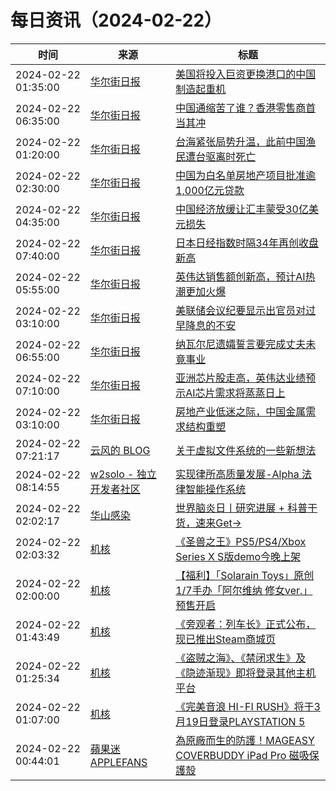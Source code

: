 ﻿# 每日资讯（2024-02-22）

|时间|来源|标题|
|---|---|---|
|2024-02-22 01:35:00|[华尔街日报](https://cn.wsj.com/zh-hans/rss)|[美国将投入巨资更换港口的中国制造起重机](https://cn.wsj.com/articles/%E7%BE%8E%E5%9B%BD%E5%B0%86%E6%8A%95%E5%85%A5%E5%B7%A8%E8%B5%84%E6%9B%B4%E6%8D%A2%E6%B8%AF%E5%8F%A3%E7%9A%84%E4%B8%AD%E5%9B%BD%E5%88%B6%E9%80%A0%E8%B5%B7%E9%87%8D%E6%9C%BA-9d82433f)|
|2024-02-22 06:35:00|[华尔街日报](https://cn.wsj.com/zh-hans/rss)|[中国通缩苦了谁？香港零售商首当其冲](https://cn.wsj.com/articles/%E4%B8%AD%E5%9B%BD%E9%80%9A%E7%BC%A9%E8%8B%A6%E4%BA%86%E8%B0%81-%E9%A6%99%E6%B8%AF%E9%9B%B6%E5%94%AE%E5%95%86%E9%A6%96%E5%BD%93%E5%85%B6%E5%86%B2-0b2b3013)|
|2024-02-22 01:20:00|[华尔街日报](https://cn.wsj.com/zh-hans/rss)|[台海紧张局势升温，此前中国渔民遭台驱离时死亡](https://cn.wsj.com/articles/%E5%8F%B0%E6%B5%B7%E7%B4%A7%E5%BC%A0%E5%B1%80%E5%8A%BF%E5%8D%87%E6%B8%A9-%E6%AD%A4%E5%89%8D%E4%B8%AD%E5%9B%BD%E6%B8%94%E6%B0%91%E9%81%AD%E5%8F%B0%E9%A9%B1%E7%A6%BB%E6%97%B6%E6%AD%BB%E4%BA%A1-d81d1e1e)|
|2024-02-22 02:30:00|[华尔街日报](https://cn.wsj.com/zh-hans/rss)|[中国为白名单房地产项目批准逾1,000亿元贷款](https://cn.wsj.com/articles/%E4%B8%AD%E5%9B%BD%E4%B8%BA%E7%99%BD%E5%90%8D%E5%8D%95%E6%88%BF%E5%9C%B0%E4%BA%A7%E9%A1%B9%E7%9B%AE%E6%89%B9%E5%87%86%E9%80%BE1-000%E4%BA%BF%E5%85%83%E8%B4%B7%E6%AC%BE-521ca78d)|
|2024-02-22 04:35:00|[华尔街日报](https://cn.wsj.com/zh-hans/rss)|[中国经济放缓让汇丰蒙受30亿美元损失](https://cn.wsj.com/articles/%E4%B8%AD%E5%9B%BD%E7%BB%8F%E6%B5%8E%E6%94%BE%E7%BC%93%E8%AE%A9%E6%B1%87%E4%B8%B0%E8%92%99%E5%8F%9730%E4%BA%BF%E7%BE%8E%E5%85%83%E6%8D%9F%E5%A4%B1-b9d03272)|
|2024-02-22 07:40:00|[华尔街日报](https://cn.wsj.com/zh-hans/rss)|[日本日经指数时隔34年再创收盘新高](https://cn.wsj.com/articles/%E6%97%A5%E7%BB%8F%E6%8C%87%E6%95%B0%E5%9C%A8%E7%9B%98%E4%B8%AD%E7%9F%AD%E6%9A%82%E7%AA%81%E7%A0%B4%E9%80%BE34%E5%B9%B4%E5%89%8D%E5%88%9B%E4%B8%8B%E7%9A%84%E5%8E%86%E5%8F%B2%E6%9C%80%E9%AB%98%E6%94%B6%E7%9B%98%E4%BB%B7-89f5d68f)|
|2024-02-22 05:55:00|[华尔街日报](https://cn.wsj.com/zh-hans/rss)|[英伟达销售额创新高，预计AI热潮更加火爆](https://cn.wsj.com/articles/%E8%8B%B1%E4%BC%9F%E8%BE%BE%E9%94%80%E5%94%AE%E9%A2%9D%E5%88%9B%E6%96%B0%E9%AB%98-%E5%85%AC%E5%8F%B8%E9%A2%84%E6%B5%8Bai%E5%B0%86%E7%BB%A7%E7%BB%AD%E8%93%AC%E5%8B%83%E5%8F%91%E5%B1%95-147bbd2f)|
|2024-02-22 03:10:00|[华尔街日报](https://cn.wsj.com/zh-hans/rss)|[美联储会议纪要显示出官员对过早降息的不安](https://cn.wsj.com/articles/%E7%BE%8E%E8%81%94%E5%82%A8%E4%BC%9A%E8%AE%AE%E7%BA%AA%E8%A6%81%E6%98%BE%E7%A4%BA%E5%87%BA%E5%AE%98%E5%91%98%E5%AF%B9%E8%BF%87%E6%97%A9%E9%99%8D%E6%81%AF%E7%9A%84%E4%B8%8D%E5%AE%89-31a9bb0c)|
|2024-02-22 06:55:00|[华尔街日报](https://cn.wsj.com/zh-hans/rss)|[纳瓦尔尼遗孀誓言要完成丈夫未竟事业](https://cn.wsj.com/articles/%E7%BA%B3%E7%93%A6%E5%B0%94%E5%B0%BC%E9%81%97%E5%AD%80%E8%AA%93%E8%A8%80%E8%A6%81%E5%AE%8C%E6%88%90%E4%B8%88%E5%A4%AB%E6%9C%AA%E7%AB%9F%E4%BA%8B%E4%B8%9A-9e107a51)|
|2024-02-22 07:10:00|[华尔街日报](https://cn.wsj.com/zh-hans/rss)|[亚洲芯片股走高，英伟达业绩预示AI芯片需求将蒸蒸日上](https://cn.wsj.com/articles/%E4%BA%9A%E6%B4%B2%E8%8A%AF%E7%89%87%E8%82%A1%E8%B5%B0%E9%AB%98-%E8%8B%B1%E4%BC%9F%E8%BE%BE%E4%B8%9A%E7%BB%A9%E9%A2%84%E7%A4%BAai%E8%8A%AF%E7%89%87%E9%9C%80%E6%B1%82%E5%B0%86%E8%92%B8%E8%92%B8%E6%97%A5%E4%B8%8A-23dbc774)|
|2024-02-22 03:10:00|[华尔街日报](https://cn.wsj.com/zh-hans/rss)|[房地产业低迷之际，中国金属需求结构重塑](https://cn.wsj.com/articles/%E6%88%BF%E5%9C%B0%E4%BA%A7%E4%B8%9A%E4%BD%8E%E8%BF%B7%E4%B9%8B%E9%99%85-%E4%B8%AD%E5%9B%BD%E9%87%91%E5%B1%9E%E9%9C%80%E6%B1%82%E7%BB%93%E6%9E%84%E9%87%8D%E5%A1%91-09f461c1)|
|2024-02-22 07:21:17|[云风的 BLOG](http://blog.codingnow.com/atom.xml)|[关于虚拟文件系统的一些新想法](https://blog.codingnow.com/2024/02/vfs_plan.html)|
|2024-02-22 08:14:55|[w2solo - 独立开发者社区](https://w2solo.com/topics/feed)|[实现律所高质量发展-Alpha 法律智能操作系统](https://w2solo.com/topics/4430)|
|2024-02-22 02:02:17|[华山感染](https://feedpress.me/wx-hsinfect)|[世界脑炎日丨研究进展 + 科普干货，速来Get→](http://mp.weixin.qq.com/s?__biz=Mzk0ODIzMjMxNQ%3D%3D&mid=2247501028&idx=1&sn=46a79bd0e0dce8a2a7780b22b340cb85)|
|2024-02-22 02:03:32|[机核](https://www.gcores.com/rss)|[《圣兽之王》PS5/PS4/Xbox Series X S版demo今晚上架](https://www.gcores.com/articles/177908)|
|2024-02-22 02:00:00|[机核](https://www.gcores.com/rss)|[【福利】「Solarain Toys」原创1/7手办「阿尔维纳 修女ver.」预售开启](https://www.gcores.com/articles/177838)|
|2024-02-22 01:43:49|[机核](https://www.gcores.com/rss)|[《旁观者：列车长》正式公布，现已推出Steam商城页](https://www.gcores.com/articles/177906)|
|2024-02-22 01:25:34|[机核](https://www.gcores.com/rss)|[《盗贼之海》、《禁闭求生》及《隐迹渐现》即将登录其他主机平台](https://www.gcores.com/articles/177904)|
|2024-02-22 01:07:00|[机核](https://www.gcores.com/rss)|[《完美音浪 HI-FI RUSH》将于3月19日登录PLAYSTATION 5](https://www.gcores.com/articles/177903)|
|2024-02-22 00:44:01|[蘋果迷 APPLEFANS](https://applefans.today/feed/)|[為原廠而生的防護！MAGEASY COVERBUDDY iPad Pro 磁吸保護殼](https://applefans.today/2024-01-ipad-pro-case-coverbuddy-unboxing/)|
